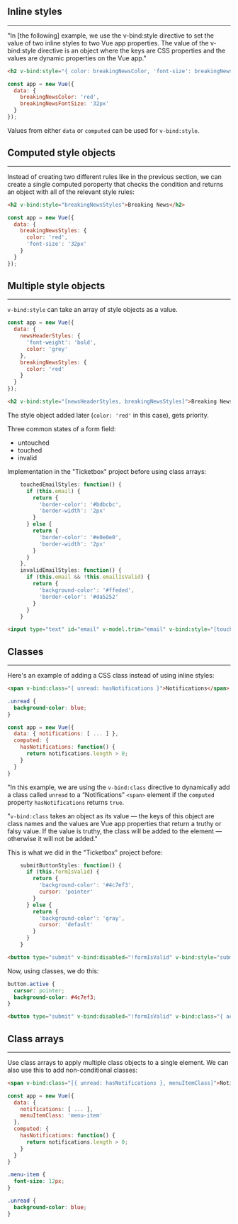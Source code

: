 ## Inline styles
---
"In [the following] example, we use the v-bind:style directive to set the value of two inline styles to two Vue app properties. The value of the v-bind:style directive is an object where the keys are CSS properties and the values are dynamic properties on the Vue app."

```html
<h2 v-bind:style="{ color: breakingNewsColor, 'font-size': breakingNewsFontSize }">Breaking News</h2>
```

```javascript
const app = new Vue({ 
  data: { 
    breakingNewsColor: 'red',
    breakingNewsFontSize: '32px'
  }
});
```

Values from either `data` or `computed` can be used for `v-bind:style`.

## Computed style objects
---
Instead of creating two different rules like in the previous section, we can create a single computed poroperty that checks the condition and returns an object with all of the relevant style rules:

```html
<h2 v-bind:style="breakingNewsStyles">Breaking News</h2>
```

```javascript
const app = new Vue({ 
  data: { 
    breakingNewsStyles: { 
      color: 'red',
      'font-size': '32px'
    }
  }
});
```

## Multiple style objects
---
`v-bind:style` can take an array of style objects as a value.

```javascript
const app = new Vue({ 
  data: {
    newsHeaderStyles: { 
      'font-weight': 'bold', 
      color: 'grey'
    },
    breakingNewsStyles: { 
      color: 'red'
    }
  }
});
```

```html
<h2 v-bind:style="[newsHeaderStyles, breakingNewsStyles]">Breaking News</h2>
```

The style object added later (`color: 'red'` in this case), gets priority.

Three common states of a form field:
* untouched
* touched
* invalid

Implementation in the "Ticketbox" project before using class arrays:
```javascript
    touchedEmailStyles: function() {
      if (this.email) {
        return {
          'border-color': '#bdbcbc',
          'border-width': '2px'
        }
      } else {
        return {
          'border-color': '#e0e0e0',
          'border-width': '2px'
        }
      }
    },
    invalidEmailStyles: function() {
      if (this.email && !this.emailIsValid) {
        return {
          'background-color': '#ffeded',
          'border-color': '#da5252'
        }
      }
    }
```

```html
<input type="text" id="email" v-model.trim="email" v-bind:style="[touchedEmailStyles, invalidEmailStyles]"/>
```

## Classes
---
Here's an example of adding a CSS class instead of using inline styles:

```html
<span v-bind:class="{ unread: hasNotifications }">Notifications</span>
```

```css
.unread {
  background-color: blue;
}
```

```javascript
const app = new Vue({
  data: { notifications: [ ... ] },
  computed: {
    hasNotifications: function() {
      return notifications.length > 0;
    }
  }
}
```

"In this example, we are using the `v-bind:class` directive to dynamically add a class called `unread` to a “Notifications” `<span>` element if the `computed` property `hasNotifications` returns `true`.

"`v-bind:class` takes an object as its value — the keys of this object are class names and the values are Vue app properties that return a truthy or falsy value. If the value is truthy, the class will be added to the element — otherwise it will not be added." 

This is what we did in the "Ticketbox" project before:
```javascript
    submitButtonStyles: function() {
      if (this.formIsValid) {
        return {
          'background-color': '#4c7ef3',
          cursor: 'pointer'
        }
      } else {
        return {
          'background-color': 'gray',
          cursor: 'default'
        }
      }
    }
```

```html
<button type="submit" v-bind:disabled="!formIsValid" v-bind:style="submitButtonStyles">Confirm Tickets</button>
```

Now, using classes, we do this:
```css
button.active {
  cursor: pointer;
  background-color: #4c7ef3;
}
```

```html
<button type="submit" v-bind:disabled="!formIsValid" v-bind:class="{ active: formIsValid }">Confirm Tickets</button>
```

## Class arrays
---
Use class arrays to apply multiple class objects to a single element.  We can also use this to add non-conditional classes:

```html
<span v-bind:class="[{ unread: hasNotifications }, menuItemClass]">Notifications</span>
```

```javascript
const app = new Vue({
  data: { 
    notifications: [ ... ],
    menuItemClass: 'menu-item'
  },
  computed: {
    hasNotifications: function() {
      return notifications.length > 0;
    }
  }
}
```

```css
.menu-item {
  font-size: 12px;
}

.unread {
  background-color: blue;
}
```